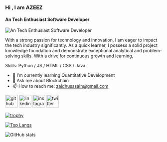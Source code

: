 ### Hi , I am **AZEEZ**
#### An Tech Enthusiast Software Developer
![An Tech Enthusiast Software Developer](https://repository-images.githubusercontent.com/588181932/e36ec678-7984-4cdd-8e4c-a3932772ff8e)

With a strong passion for technology and innovation, I am eager to impact the tech industry significantly. As a quick learner, I possess a solid project knowledge foundation and demonstrate exceptional analytical and problem-solving skills. With a drive for continuous growth and learning,

Skills: Python / JS / HTML / CSS / Java

- 🌱 I’m currently learning Quantitative Development 
- 💬 Ask me about Blockchain 
- 📫 How to reach me: zaidhusssain@gmail.com 


[<img src='https://cdn.jsdelivr.net/npm/simple-icons@3.0.1/icons/github.svg' alt='github' height='40'>](https://github.com/https://github.com/mohammmed-azeez)  [<img src='https://cdn.jsdelivr.net/npm/simple-icons@3.0.1/icons/linkedin.svg' alt='linkedin' height='40'>](https://www.linkedin.com/in/https://www.linkedin.com/in/mohammed-azeez//)  [<img src='https://cdn.jsdelivr.net/npm/simple-icons@3.0.1/icons/instagram.svg' alt='instagram' height='40'>](https://www.instagram.com/https://www.instagram.com/mohammmed_azeez//)  [<img src='https://cdn.jsdelivr.net/npm/simple-icons@3.0.1/icons/twitter.svg' alt='twitter' height='40'>](https://twitter.com/https://twitter.com/mohammmed_azeez)  

[![trophy](https://github-profile-trophy.vercel.app/?username=https://github.com/mohammmed-azeez)](https://github.com/ryo-ma/github-profile-trophy)

[![Top Langs](https://github-readme-stats.vercel.app/api/top-langs/?username=https://github.com/mohammmed-azeez)](https://github.com/anuraghazra/github-readme-stats)

![GitHub stats](https://github-readme-stats.vercel.app/api?username=https://github.com/mohammmed-azeez&show_icons=true)  

